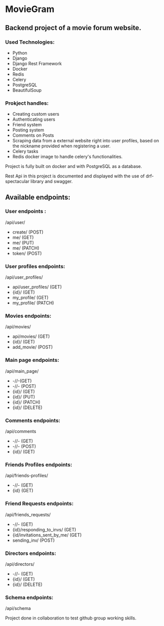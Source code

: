 # MovieGram
## Backend project of a movie forum website.
### Used Technologies:
- Python
- Django
- Django Rest Framework
- Docker
- Redis
- Celery
- PostgreSQL
- BeautifulSoup
### Prokject handles:
- Creating custom users
- Authenticating users
- Friend system
- Posting system
- Comments on Posts
- Scraping data from a external website right into user profiles, based on the nickname provided when registering a user.
- Celery tasks 
- Redis docker image to handle celery's functionalities.

Project is fully built on docker and with PostgreSQL as a database. 

Rest Api in this project is documented and displayed with the use of drf-spectacular library and swagger.
## Available endpoints:
### User endpoints :
/api/user/
- create/ (POST)
- me/ (GET)
- me/ (PUT)
- me/ (PATCH)
- token/ (POST)
### User profiles endpoints:
/api/user_profiles/
- api/user_profiles/ (GET)
- {id}/ (GET)
- my_profile/ (GET)
- my_profile/ (PATCH)
### Movies endpoints:
/api/movies/
- api/movies/ (GET)
- {id}/ (GET)
- add_movie/ (POST)
### Main page endpoints:
/api/main_page/
- -//-(GET)
- -//- (POST)
- {id}/ (GET)
- {id}/ (PUT)
- {id}/ (PATCH)
- {id}/ (DELETE)
### Comments endpoints:
/api/comments
- -//- (GET)
- -//- (POST)
- {id}/ (GET)
### Friends Profiles endpoints:
/api/friends-profiles/ 
- -//- (GET)
- {id} (GET)
### Friend Requests endpoints:
/api/friends_requests/
- -//- (GET)
- {id}/responding_to_invs/ (GET)
- {id/invitations_sent_by_me/ (GET)
- sending_inv/ (POST)
### Directors endpoints:
/api/directors/
- -//- (GET)
- {id}/ (GET)
- {id}/ (DELETE)
### Schema endpoints:
/api/schema

Project done in collaboration to test github group working skills. 


